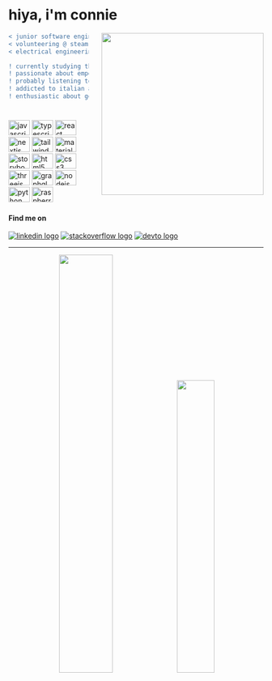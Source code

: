 # hiya, i'm connie


<img align="right" width="320" style="margin-left: 25px" src="https://media2.giphy.com/media/13HgwGsXF0aiGY/giphy.gif"/>

```diff
< junior software engineer @ boto.io
< volunteering @ steam groups/fe team
< electrical engineering grad

! currently studying threejs and react three fiber
! ‍passionate about empowering women in tech
! probably listening to sappy music on spotify
! addicted to italian and japanese food
! enthusiastic about getting my passport stamped

```
#

<div align="left">
 <img src="https://cdn.jsdelivr.net/gh/devicons/devicon/icons/javascript/javascript-original.svg" height="30" width="42" alt="javascript logo"/>
  <img src="https://cdn.jsdelivr.net/gh/devicons/devicon/icons/typescript/typescript-original.svg" height="30" width="42" alt="typescript logo"  />
  <img src="https://cdn.jsdelivr.net/gh/devicons/devicon/icons/react/react-original-wordmark.svg" height="30" width="42" alt="react logo"  />
  <img src="https://cdn.jsdelivr.net/gh/devicons/devicon/icons/nextjs/nextjs-original.svg" height="30" width="42" alt="nextjs logo"  />
  <img src="https://cdn.jsdelivr.net/gh/devicons/devicon/icons/tailwindcss/tailwindcss-plain.svg" height="30" width="42" alt="tailwindcss logo"  />
  <img src="https://cdn.jsdelivr.net/gh/devicons/devicon/icons/materialui/materialui-plain.svg" height="30" width="42" alt="materialui logo"  />
  <img src="https://cdn.jsdelivr.net/gh/devicons/devicon/icons/storybook/storybook-original.svg" height="30" width="42" alt="storybook logo"  />
  <img src="https://cdn.jsdelivr.net/gh/devicons/devicon/icons/html5/html5-plain-wordmark.svg" height="30" width="42" alt="html5 logo"  />
  <img src="https://cdn.jsdelivr.net/gh/devicons/devicon/icons/css3/css3-plain-wordmark.svg" height="30" width="42" alt="css3 logo"  />
  <img src="https://cdn.jsdelivr.net/gh/devicons/devicon/icons/threejs/threejs-original.svg" height="30" width="42" alt="threejs logo"  />
  <img src="https://cdn.jsdelivr.net/gh/devicons/devicon/icons/graphql/graphql-plain.svg" height="30" width="42" alt="graphql logo"  />
  <img src="https://cdn.jsdelivr.net/gh/devicons/devicon/icons/nodejs/nodejs-original.svg" height="30" width="42" alt="nodejs logo"  />
  <img src="https://cdn.jsdelivr.net/gh/devicons/devicon/icons/python/python-plain-wordmark.svg" height="30" width="42" alt="python logo"  />
  <img src="https://cdn.jsdelivr.net/gh/devicons/devicon/icons/raspberrypi/raspberrypi-original.svg" height="30" width="42" alt="raspberrypi logo"  />
</div>


#### Find me on

<div align="left">
 <a href="https://www.linkedin.com/in/conniepaula/"> <img src="https://img.shields.io/static/v1?message=LinkedIn&logo=linkedin&label=&color=0077B5&logoColor=white&labelColor=&style=for-the-badge" alt="linkedin logo"  /></a>
  <a href="https://stackoverflow.com/users/21021227/connie-paula"><img src="https://img.shields.io/static/v1?message=Stackoverflow&logo=stackoverflow&label=&color=FE7A16&logoColor=white&labelColor=&style=for-the-badge" alt="stackoverflow logo"  /></a>
   <a href="https://dev.to/conniepaula"><img src="https://img.shields.io/static/v1?message=dev.to&logo=dev.to&label=&color=0A0A0A&logoColor=white&labelColor=&style=for-the-badge" alt="devto logo"  /></a>
</div>

<hr>
<div align="center">
<img width="46%" src="https://github-readme-stats.vercel.app/api?username=conniepaula&show_icons=true&title_color=fed8d3&icon_color=761d1d&text_color=fff&bg_color=2d333a&count_private=true&hide_border=true">
<img width="38.5%" src="https://github-readme-stats.vercel.app/api/top-langs/?username=conniepaula&show_icons=true&title_color=fed8d3&icon_color=761d1d&text_color=fff&bg_color=2d333a&count_private=true&layout=compact&hide_border=true"></div>




